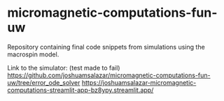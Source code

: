 # micromagnetic-computations-fun-uw
Repository containing final code snippets from simulations using the macrospin model.

Link to the simulator: (test made to fail) 
https://github.com/joshuamsalazar/micromagnetic-computations-fun-uw/tree/error_ode_solver
https://joshuamsalazar-micromagnetic-computations-streamlit-app-bz8ypy.streamlit.app/
